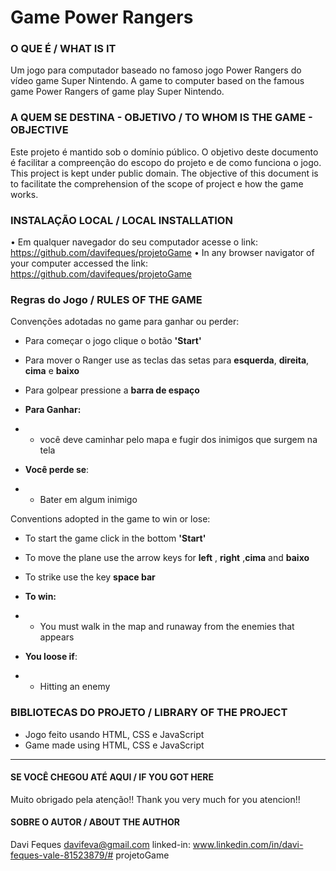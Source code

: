 # Game Power Rangers


### O QUE É / WHAT IS IT
Um jogo para computador baseado no famoso jogo Power Rangers do vídeo game Super Nintendo.
A game to computer based on the famous game Power Rangers of game play Super Nintendo.

### A QUEM SE DESTINA - OBJETIVO / TO WHOM IS THE GAME - OBJECTIVE 
Este projeto é mantido sob o domínio público. O objetivo deste documento é facilitar a compreenção do escopo do projeto e de como funciona o jogo.
This project is kept under public domain. The objective of this document is to facilitate the comprehension of the scope of project e how the game works. 

### INSTALAÇÃO LOCAL / LOCAL INSTALLATION 

• Em qualquer navegador do seu computador acesse o link: https://github.com/davifeques/projetoGame
• In any browser navigator of your computer accessed the link: https://github.com/davifeques/projetoGame

### Regras do Jogo / RULES OF THE GAME
Convenções adotadas no game para ganhar ou perder:
* Para começar o jogo clique o botão **'Start'**
* Para mover o Ranger use as teclas das setas para **esquerda**,  **direita**, **cima**  e **baixo**
* Para golpear pressione a **barra de espaço**
* **Para Ganhar:**
* * você deve caminhar pelo mapa e fugir dos inimigos que surgem na tela

* **Você perde se**:
* * Bater em algum inimigo

Conventions adopted in the game to win or lose:
* To start the game click in the bottom **'Start'**
* To move the plane use the arrow keys for  **left** ,  **right** ,**cima**  and **baixo**
* To strike use the key **space bar**
* **To win:**
* * You must walk in the map and runaway from the enemies that appears

* **You loose if**:
* * Hitting an enemy


### BIBLIOTECAS DO PROJETO / LIBRARY OF THE PROJECT

* Jogo feito usando HTML, CSS e JavaScript
* Game made using HTML, CSS e JavaScript


----------------------------

#### SE VOCÊ CHEGOU ATÉ AQUI / IF YOU GOT HERE
Muito obrigado pela atenção!! 
Thank you very much for you atencion!! 

#### SOBRE O AUTOR / ABOUT THE AUTHOR
Davi Feques
davifeva@gmail.com
linked-in: www.linkedin.com/in/davi-feques-vale-81523879/# projetoGame
